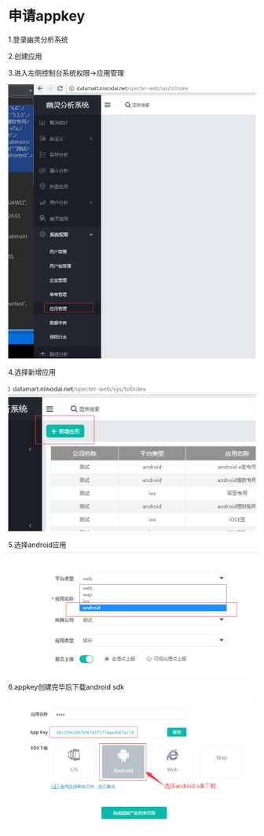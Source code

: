 # 申请appkey
1.登录幽灵分析系统

2.创建应用

3.进入左侧控制台系统权限->应用管理

![](yongyongguanli.png)

4.选择新增应用

![](xinzengyingyong.png)

5.选择android应用
![](xuanzeandroid.png)

6.appkey创建完毕后下载android sdk

![](create_appkey_download_sdk.png)



